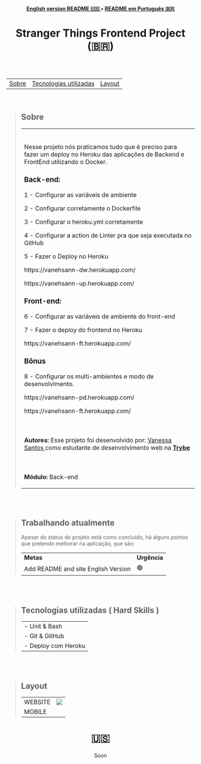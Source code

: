 
<p align="center"><b>
 <a href="#----">English version README 🇺🇸 </a> •
 <a href="#-stranger-things-frontend-project-------">README em Português 🇧🇷</a>
  </b>
</p>
<h1 align="center">
Stranger Things Frontend Project
  <span> (🇧🇷)  </span>
</h1>

<br>
<br>

<section>
  <table align="center">
<tr><p align="center"><b> </td> 
<td> <a href="#---sobre--">Sobre</a></td> 
<td>  <a href="#tecnologias-utilizadas--hard-skills-">Tecnologias utilizadas</a></td> 
<td>  <a href="#layout">Layout</a></td> 
  </b>
  </p></tr>
  </table>
  
  <br>
  <blockquote>
    <h2 align="left">
   Sobre
  </h2>
<table>
    <tr>
      <td><br>
        <p align="left"> 
        Nesse projeto nós praticamos tudo que é preciso para fazer um deploy no Heroku das aplicações de Backend e FrontEnd utilizando o Docker.
</p>

### Back-end:

<p>1 - Configurar as variáveis de ambiente </p>
<p>2 - Configurar corretamente o Dockerfile </p>
<p>3 - Configurar o heroku.yml corretamente </p>
<p>4 - Configurar a action de Linter pra que seja executada no GitHub </p>
<p>5 - Fazer o Deploy no Heroku </p>
<p> https://vanehsann-dw.herokuapp.com/ </p>

<p> https://vanehsann-up.herokuapp.com/ </p>


### Front-end:

<p> 6 - Configurar as variáveis de ambiente do front-end</p>
<p> 7 - Fazer o deploy do frontend no Heroku </p>
<p> https://vanehsann-ft.herokuapp.com/ </p>

### Bônus

<p> 8 - Configurar os multi-ambientes e modo de desenvolvimento. </p>

<p> https://vanehsann-pd.herokuapp.com/ </p>

<p> https://vanehsann-ft.herokuapp.com/ </p>

 </td>
  </tr>
    <tr>
      <td><br>
        <p align="left">
          <b>Autores:</b> Esse projeto foi desenvolvido por:
    <a href="https://www.linkedin.com/in/vanehsann/" target="_blank"> Vanessa Santos </a> como estudante de desenvolvimento web na <b><a href="https://www.betrybe.com/" target="_blank"> Trybe </a></b>
        </p>
      </td>
    <tr>
    <tr>
      <td><br>
        <p align="left">
          <b>Módulo:</b> Back-end
        </p>
      </td>
    </tr>
 
</table> 
  </blockquote>

<br>
<br>

<blockquote>
   <h2>Trabalhando atualmente</h2>
  <p> Apesar do status do projeto está como concluido, há alguns pontos que pretendo melhorar na aplicação, que são: </p>
   <table>
  <tr>
    <td>
      <b>Metas</b>
    </td>
    <td>
      <b>Urgência</b>
    </td>
  </tr>
     <tr>
    <td>Add README and site English Version</td>
    <td>🟢</td>
  </tr>

</table></blockquote>

<br>
<br>


<div>

  <blockquote>
    <h2 align="left">
Tecnologias utilizadas ( Hard Skills )
</h2>
    <table>
      
 <tr><td>
 - Unit & Bash
 </tr></td> 
 <tr><td> 
     - Git & GitHub
 </tr></td> 
  <tr><td> 
 - Deploy com Heroku
 </td></tr>
    </table>
      </blockquote>
  </div>
  
<br>
<br>
<div>
  <blockquote>
    <h2 align="left">
Layout
</h2>
 <table>  
 <tr><td> 
     WEBSITE
 </td><td><img src="./tryunfo.gif" /></td></tr>
 <tr><td> 
 MOBILE
 </td></tr> 
    </table>
      </blockquote>
  </div>
  </section>

 <h1 align="center">  🇺🇸  </h1>

<p align="center"> Soon </p>
